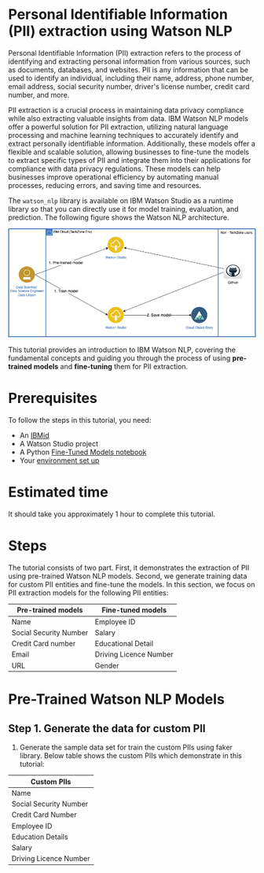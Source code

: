 
# Personal Identifiable Information (PII) extraction using Watson NLP

Personal Identifiable Information (PII) extraction refers to the process of identifying and extracting personal information from various sources, such as documents, databases, and websites. PII is any information that can be used to identify an individual, including their name, address, phone number, email address, social security number, driver's license number, credit card number, and more.

PII extraction is a crucial process in maintaining data privacy compliance while also extracting valuable insights from data. IBM Watson NLP models offer a powerful solution for PII extraction, utilizing natural language processing and machine learning techniques to accurately identify and extract personally identifiable information. Additionally, these models offer a flexible and scalable solution, allowing businesses to fine-tune the models to extract specific types of PII and integrate them into their applications for compliance with data privacy regulations. These models can help businesses improve operational efficiency by automating manual processes, reducing errors, and saving time and resources. 

The `watson_nlp` library is available on IBM Watson Studio as a runtime library so that you can directly use it for model training, evaluation, and prediction. The following figure shows the Watson NLP architecture.

![WS-flow](Screenshots/watson-studio-flow.png)

This tutorial provides an introduction to IBM Watson NLP, covering the fundamental concepts and guiding you through the process of using <b>pre-trained models</b> and <b>fine-tuning</b> them for PII extraction.

# Prerequisites

To follow the steps in this tutorial, you need:

* An [IBMid](https://cloud.ibm.com/login?cm_sp=ibmdev-_-developer-tutorials-_-cloudreg)
* A Watson Studio project
* A Python [Fine-Tuned Models notebook](https://github.com/ibm-build-lab/Watson-NLP/blob/main/ML/PII-Extraction/PII%20Extraction%20-%20Fine-Tuned%20Models.ipynb)
* Your [environment set up](https://developer.ibm.com/tutorials/set-up-your-ibm-watson-libraries-environment/)

# Estimated time

It should take you approximately 1 hour to complete this tutorial.

# Steps

The tutorial consists of two part. First, it demonstrates the extraction of PII using pre-trained Watson NLP models. Second, we generate training data for custom PII entities and fine-tune the models. In this section, we focus on PII extraction models for the following PII entities: 

|Pre-trained models |Fine-tuned models|
|-------------------|-----------------|
|Name|Employee ID|
|Social Security Number|Salary|
|Credit Card number|Educational Detail|
|Email|Driving Licence Number|
|URL|Gender|



# Pre-Trained Watson NLP Models


## Step 1. Generate the data for custom PII 


1. Generate the sample data set for train the custom PIIs using faker library. Below table shows the custom PIIs which demonstrate in this tutorial:

|Custom PIIs|
|-----------|
|Name|
|Social Security Number|
|Credit Card Number|
|Employee ID|
|Education Details|
|Salary|
|Driving Licence Number|

